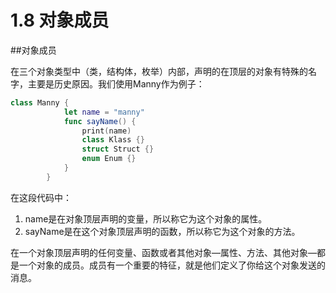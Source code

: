 # 1.8 对象成员

##对象成员

在三个对象类型中（类，结构体，枚举）内部，声明的在顶层的对象有特殊的名字，主要是历史原因。我们使用Manny作为例子：
```swift
class Manny {
			let name = "manny"
			func sayName() {
				print(name)
				class Klass {}
				struct Struct {}
				enum Enum {}
			}
		}
```
在这段代码中：

1. name是在对象顶层声明的变量，所以称它为这个对象的属性。
2. sayName是在这个对象顶层声明的函数，所以称它为这个对象的方法。

在一个对象顶层声明的任何变量、函数或者其他对象—属性、方法、其他对象—都是一个对象的成员。成员有一个重要的特征，就是他们定义了你给这个对象发送的消息。

